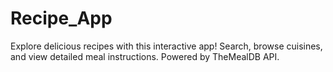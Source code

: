 # Recipe_App
Explore delicious recipes with this interactive app! Search, browse cuisines, and view detailed meal instructions. Powered by TheMealDB API.
